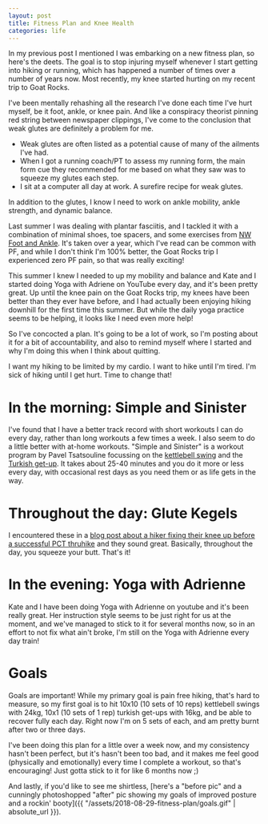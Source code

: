```yaml
---
layout: post
title: Fitness Plan and Knee Health
categories: life
---
```


In my previous post I mentioned I was embarking on a new fitness plan, so here's the deets. The goal is to stop injuring myself whenever I start getting into hiking or running, which has happened a number of times over a number of years now. Most recently, my knee started hurting on my recent trip to Goat Rocks.

I've been mentally rehashing all the research I've done each time I've hurt myself, be it foot, ankle, or knee pain. And like a conspiracy theorist pinning red string between newspaper clippings, I've come to the conclusion that weak glutes are definitely a problem for me.

- Weak glutes are often listed as a potential cause of many of the ailments I've had.
- When I got a running coach/PT to assess my running form, the main form cue they recommended for me based on what they saw was to squeeze my glutes each step.
- I sit at a computer all day at work. A surefire recipe for weak glutes.

In addition to the glutes, I know I need to work on ankle mobility, ankle strength, and dynamic balance.

Last summer I was dealing with plantar fasciitis, and I tackled it with a combination of minimal shoes, toe spacers, and some exercises from [NW Foot and Ankle](https://www.nwfootankle.com/). It's taken over a year, which I've read can be common with PF, and while I don't think I'm 100% better, the Goat Rocks trip I experienced zero PF pain, so that was really exciting!

This summer I knew I needed to up my mobility and balance and Kate and I started doing Yoga with Adriene on YouTube every day, and it's been pretty great. Up until the knee pain on the Goat Rocks trip, my knees have been better than they ever have before, and I had actually been enjoying hiking downhill for the first time this summer. But while the daily yoga practice seems to be helping, it looks like I need even more help!

So I've concocted a plan. It's going to be a lot of work, so I'm posting about it for a bit of accountability, and also to remind myself where I started and why I'm doing this when I think about quitting.

I want my hiking to be limited by my cardio. I want to hike until I'm tired. I'm sick of hiking until I get hurt. Time to change that!

# In the morning: Simple and Sinister

I've found that I have a better track record with short workouts I can do every day, rather than long workouts a few times a week. I also seem to do a little better with at-home workouts. "Simple and Sinister" is a workout program by Pavel Tsatsouline focussing on the [kettlebell swing](https://www.youtube.com/watch?v=yHxcTn1UeAc) and the [Turkish get-up](https://www.youtube.com/watch?v=0bWRPC49-KI). It takes about 25-40 minutes and you do it more or less every day, with occasional rest days as you need them or as life gets in the way.

# Throughout the day: Glute Kegels

I encountered these in a [blog post about a hiker fixing their knee up before a successful PCT thruhike](https://medium.com/@OVCM/how-i-fixed-my-knee-injury-in-time-to-hike-2-450-miles-this-summer-61fe599205e3) and they sound great. Basically, throughout the day, you squeeze your butt. That's it!

# In the evening: Yoga with Adrienne

Kate and I have been doing Yoga with Adrienne on youtube and it's been really great. Her instruction style seems to be just right for us at the moment, and we've managed to stick to it for several months now, so in an effort to not fix what ain't broke, I'm still on the Yoga with Adrienne every day train!

# Goals

Goals are important! While my primary goal is pain free hiking, that's hard to measure, so my first goal is to hit 10x10 (10 sets of 10 reps) kettlebell swings with 24kg, 10x1 (10 sets of 1 rep) turkish get-ups with 16kg, and be able to recover fully each day. Right now I'm on 5 sets of each, and am pretty burnt after two or three days.

I've been doing this plan for a little over a week now, and my consistency hasn't been perfect, but it's hasn't been too bad, and it makes me feel good (physically and emotionally) every time I complete a workout, so that's encouraging! Just gotta stick to it for like 6 months now ;)

And lastly, if you'd like to see me shirtless, [here's a "before pic" and a cunningly photoshopped "after" pic showing my goals of improved posture and a rockin' booty]({{ "/assets/2018-08-29-fitness-plan/goals.gif" | absolute_url }}).
